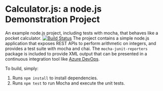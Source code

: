 Calculator.js: a node.js Demonstration Project
==============================================
An example node.js project, including tests with mocha, that behaves like
a pocket calculator.
[![Build Status](https://dev.azure.com/mostafaabdelrazikibrahim/Setup%20your%20Azure%20Pipelines%20project/_apis/build/status/mostafa-abd-elrazik.calculator?branchName=refs%2Fpull%2F5%2Fmerge)](https://dev.azure.com/mostafaabdelrazikibrahim/Setup%20your%20Azure%20Pipelines%20project/_build/latest?definitionId=9&branchName=refs%2Fpull%2F5%2Fmerge)
The project contains a simple node.js application that exposes REST APIs
to perform arithmetic on integers, and provides a test suite with mocha
and chai.  The `mocha-junit-reporters` package is included to provide XML
output that can be presented in a continuous integration tool like
[Azure DevOps](https://azure.com/devops).

To build, simply:

1. Runs `npm install` to install dependencies.
2. Runs `npm test` to run Mocha and execute the unit tests.

